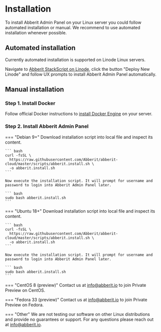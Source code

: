 # Installation

To install Abberit Admin Panel on your Linux server you could follow automated installation or manual. We recommend to use automated installation whenever possible.

## Automated installation

Currently automated installation is supported on Linode Linux servers.

Navigate to [Abberit StackScript on Linode](https://cloud.linode.com/stackscripts/745522), click the button "Deploy New Linode" and follow UX prompts to install Abberit Admin Panel automatically.

## Manual installation

### Step 1. Install Docker

Follow official Docker instructions to [install Docker Engine](https://docs.docker.com/engine/install/) on your server.

### Step 2. Install Abberit Admin Panel

=== "Debian 9+"
    Download installation script into local file and inspect its content.

    ``` bash
    curl -fsSL \
      https://raw.githubusercontent.com/Abberit/abberit-cloud/master/scripts/abberit.install.sh \
      -o abberit.install.sh
    ```

    Now execute the installation script. It will prompt for username and password to login into Abberit Admin Panel later.

    ``` bash
    sudo bash abberit.install.sh
    ```

=== "Ubuntu 18+"
    Download installation script into local file and inspect its content.

    ``` bash
    curl -fsSL \
      https://raw.githubusercontent.com/Abberit/abberit-cloud/master/scripts/abberit.install.sh \
      -o abberit.install.sh
    ```

    Now execute the installation script. It will prompt for username and password to login into Abberit Admin Panel later.

    ``` bash
    sudo bash abberit.install.sh
    ```

=== "CentOS 8 (preview)"
    Contact us at [info@abberit.io](mailto:info@abberit.io?subject=CentOS%20Private%20Preview) to join Private Preview on CentOS.

=== "Fedora 33 (preview)"
    Contact us at [info@abberit.io](mailto:info@abberit.io?subject=Fedora%20Private%20Preview) to join Private Preview on Fedora.

=== "Other"
    We are not testing our software on other Linux distributions and provide no guarantees or support. For any questions please reach out at [info@abberit.io](mailto:info@abberit.io?subject=Other%20Linux%20Distro).